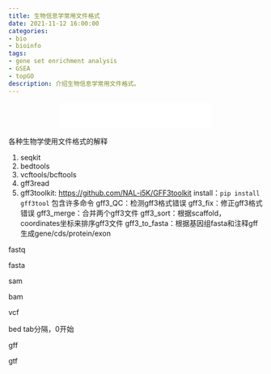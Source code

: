 ```yaml
---
title: 生物信息学常用文件格式
date: 2021-11-12 16:00:00
categories: 
- bio
- bioinfo
tags: 
- gene set enrichment analysis
- GSEA
- topGO
description: 介绍生物信息学常用文件格式。
---
```


<div align="middle"><iframe frameborder="no" border="0" marginwidth="0" marginheight="0" width=298 height=52 src="//music.163.com/outchain/player?type=2&id=1697043&auto=1&height=32"></iframe></div>


各种生物学使用文件格式的解释

1. seqkit
2. bedtools
3. vcftools/bcftools
4. gff3read
5. gff3toolkit: https://github.com/NAL-i5K/GFF3toolkit
install：`pip install gff3tool`
包含许多命令
gff3_QC：检测gff3格式错误
gff3_fix：修正gff3格式错误
gff3_merge：合并两个gff3文件
gff3_sort：根据scaffold，coordinates坐标来排序gff3文件
gff3_to_fasta：根据基因组fasta和注释gff生成gene/cds/protein/exon




fastq

fasta

sam

bam

vcf


bed
tab分隔，0开始

gff


gtf



